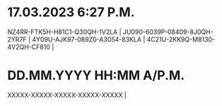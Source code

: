 # 17.03.2023 6:27 P.M.
NZ4RR-FTK5H-H81C1-Q30QH-1V2LA | 
JU090-6039P-08409-8J0QH-2YR7F | 
4Y09U-AJK97-089Z0-A3054-83KLA | 
4C21U-2KK9Q-M8130-4V2QH-CF810 | 

# DD.MM.YYYY HH:MM A/P.M.
XXXXX-XXXXX-XXXXX-XXXXX-XXXXX | 
